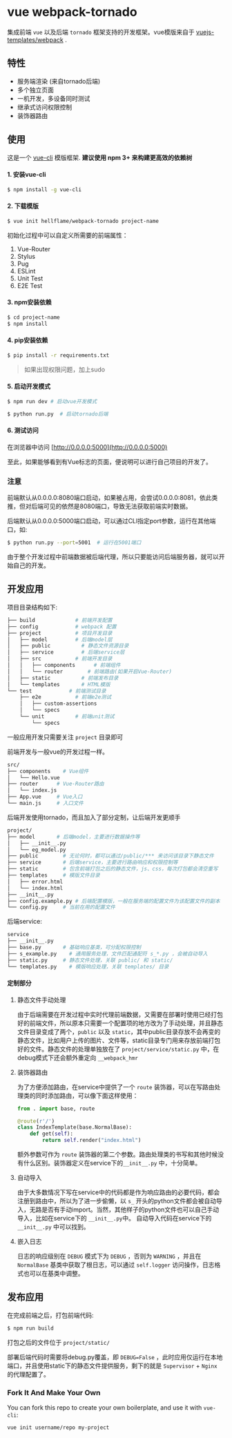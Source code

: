 # vue webpack-tornado

集成前端 `vue` 以及后端 `tornado` 框架支持的开发框架。vue模版来自于 [vuejs-templates/webpack](https://github.com/vuejs-templates/webpack) .

## 特性

- 服务端渲染 (来自tornado后端)
- 多个独立页面
- 一机开发，多设备同时测试
- 继承式访问权限控制
- 装饰器路由

## 使用

这是一个 [vue-cli](https://github.com/vuejs/vue-cli) 模版框架. **建议使用 npm 3+ 来构建更高效的依赖树**

#### 1. 安装vue-cli

```bash
$ npm install -g vue-cli
```

#### 2. 下载模版

```bash
$ vue init hellflame/webpack-tornado project-name
```

初始化过程中可以自定义所需要的前端属性：

1. Vue-Router
2. Stylus
3. Pug
4. ESLint
5. Unit Test
6. E2E Test

#### 3. npm安装依赖

```bash
$ cd project-name
$ npm install
```

#### 4. pip安装依赖

```bash
$ pip install -r requirements.txt
```

> 如果出现权限问题，加上sudo

#### 5. 启动开发模式

```bash
$ npm run dev # 启动vue开发模式
```

```bash
$ python run.py  # 启动tornado后端
```

#### 6. 测试访问

在浏览器中访问 [http://0.0.0.0:5000](http://0.0.0.0:5000) 

至此，如果能够看到有Vue标志的页面，便说明可以进行自己项目的开发了。

### 注意

前端默认从0.0.0.0:8080端口启动，如果被占用，会尝试0.0.0.0:8081，依此类推，但对后端可见的依然是8080端口，导致无法获取前端实时数据。

后端默认从0.0.0.0:5000端口启动，可以通过CLI指定port参数，运行在其他端口，如:

```bash
$ python run.py --port=5001  # 运行在5001端口
```

由于整个开发过程中前端数据被后端代理，所以只要能访问后端服务器，就可以开始自己的开发。

## 开发应用

项目目录结构如下:

```bash
├── build             # 前端开发配置
├── config            # webpack 配置
├── project           # 项目开发目录
│   ├── model         # 后端model层
│   ├── public          # 静态文件资源目录
│   ├── service         # 后端service层
│   ├── src           # 前端开发目录
│   │   ├── components      # 前端组件
│   │   └── router        # 前端路由(如果开启Vue-Router)
│   ├── static          # 前端发布目录
│   └── templates       # HTML模版
└── test            # 前端测试目录
    ├── e2e           # 前端e2e测试
    │   ├── custom-assertions
    │   └── specs
    └── unit          # 前端unit测试
        └── specs
```

一般应用开发只需要关注 `project` 目录即可

前端开发与一般vue的开发过程一样。

```bash
src/
├── components    # Vue组件
│   └── Hello.vue
├── router      # Vue-Router路由
│   └── index.js  
├── App.vue     # Vue入口
└── main.js     # 入口文件
```

后端开发使用tornado，而且加入了部分定制，让后端开发更顺手

```bash
project/
├── model       # 后端model，主要进行数据操作等
│   ├── __init__.py
│   └── eg_model.py   
├── public        # 无论何时，都可以通过/public/*** 来访问该目录下静态文件
├── service       # 后端service，主要进行路由响应和权限控制等
├── static        # 包含前端打包之后的静态文件，js、css，每次打包都会清空重写
├── templates     # 模版文件目录
│   ├── error.html
│   └── index.html
├── __init__.py
├── config.example.py # 后端配置模版，一般在服务端的配置文件为该配置文件的副本
└── config.py     # 当前在用的配置文件
```

后端service:

```bash
service
├── __init__.py
├── base.py       # 基础响应基类，可分配权限控制
├── s_example.py    # 通用服务处理，文件匹配通配符 s_*.py ，会被自动导入
├── static.py     # 静态文件处理，关联 public/ 和 static/ 
└── templates.py    # 模版响应处理，关联 templates/ 目录
```

#### 定制部分

1. 静态文件手动处理

   由于后端需要在开发过程中实时代理前端数据，又需要在部署时使用已经打包好的前端文件，所以原本只需要一个配置项的地方改为了手动处理，并且静态文件目录变成了两个，`public` 以及 `static`，其中public目录存放不会再变的静态文件，比如用户上传的图片、文件等，static目录专门用来存放前端打包好的文件。静态文件的处理单独放在了 `project/service/static.py` 中，在debug模式下还会额外重定向 `__webpack_hmr`

2. 装饰器路由

   为了方便添加路由，在service中提供了一个 `route` 装饰器，可以在写路由处理类的同时添加路由，可以像下面这样使用：

   ```python
   from . import base, route

   @route(r'/')
   class IndexTemplate(base.NormalBase):
       def get(self):
           return self.render("index.html")
   ```

   额外参数可作为 `route` 装饰器的第二个参数。路由处理类的书写和其他时候没有什么区别。装饰器定义在service下的`__init__.py` 中，十分简单。

3. 自动导入

   由于大多数情况下写在service中的代码都是作为响应路由的必要代码，都会注册到路由中，所以为了进一步偷懒，以 `s_` 开头的python文件都会被自动导入，无路是否有手动import。当然，其他样子的python文件也可以自己手动导入，比如在service下的 `__init__.py`中。 自动导入代码在service下的`__init__.py` 中可以找到。

4. 嵌入日志

   日志的响应级别在 `DEBUG` 模式下为 `DEBUG` ，否则为 `WARNING` ，并且在 `NormalBase` 基类中获取了根日志，可以通过 `self.logger` 访问操作，日志格式也可以在基类中调整。

## 发布应用

在完成前端之后，打包前端代码:

```bash
$ npm run build
```

打包之后的文件位于 `project/static/`

部署后端代码时需要将debug.py覆盖，即 `DEBUG=False` ，此时应用仅运行在本地端口，并且使用static下的静态文件提供服务，剩下的就是 `Supervisor` + `Nginx` 的代理配置了。

### Fork It And Make Your Own

You can fork this repo to create your own boilerplate, and use it with `vue-cli`:

```bash
vue init username/repo my-project
```